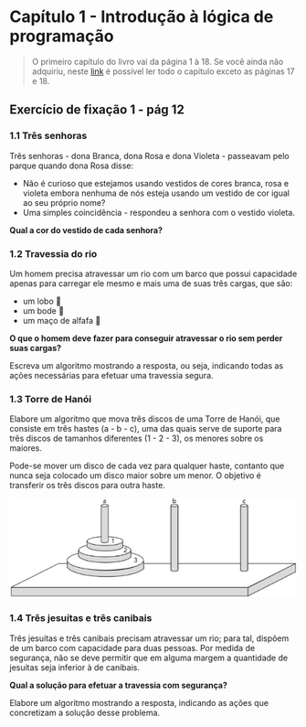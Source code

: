 # Capítulo 1 - Introdução à lógica de programação

> O primeiro capítulo do livro vai da página 1 à 18. Se você ainda não adquiriu, neste [link](https://books.google.com.br/books?id=SBRtEAAAQBAJ&pg=PA1&hl=pt-BR&source=gbs_toc_r&cad=2#v=onepage&q&f=false) é possível ler todo o capítulo exceto as páginas 17 e 18.

## Exercício de fixação 1 - pág 12

### 1.1 Três senhoras

Três senhoras - dona Branca, dona Rosa e dona Violeta - passeavam pelo parque quando dona Rosa disse:

- Não é curioso que estejamos usando vestidos de cores branca, rosa e violeta embora nenhuma de nós esteja usando um vestido de cor igual ao seu próprio nome?
- Uma simples coincidência - respondeu a senhora com o vestido violeta.

**Qual a cor do vestido de cada senhora?**

### 1.2 Travessia do rio

Um homem precisa atravessar um rio com um barco que possui capacidade apenas para carregar ele mesmo e mais uma de suas três cargas, que são:

- um lobo 🐺
- um bode 🐐
- um maço de alfafa 🥬

**O que o homem deve fazer para conseguir atravessar o rio sem perder suas cargas?**

Escreva um algoritmo mostrando a resposta, ou seja, indicando todas as ações necessárias para efetuar uma travessia segura.

### 1.3 Torre de Hanói

Elabore um algoritmo que mova três discos de uma Torre de Hanói, que consiste em três hastes (a - b - c), uma das quais serve de suporte para três discos de tamanhos diferentes (1 - 2 - 3), os menores sobre os maiores.

Pode-se mover um disco de cada vez para qualquer haste, contanto que nunca seja colocado um disco maior sobre um menor. O objetivo é transferir os três discos para outra haste.

![Torre de Hanói](../assets/torre-de-hanoi.png)

### 1.4 Três jesuítas e três canibais

Três jesuítas e três canibais precisam atravessar um rio; para tal, dispõem de um barco com capacidade para duas pessoas.
Por medida de segurança, não se deve permitir que em alguma margem a quantidade de jesuítas seja inferior à de canibais.

**Qual a solução para efetuar a travessia com segurança?**

Elabore um algoritmo mostrando a resposta, indicando as ações que concretizam a solução desse problema.
